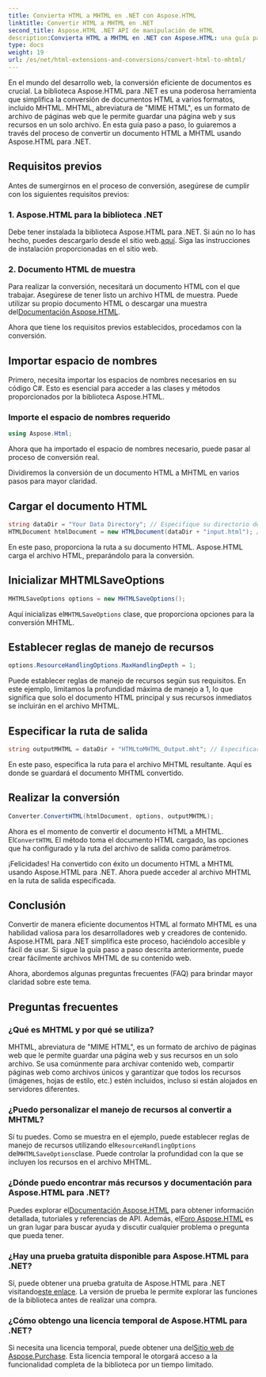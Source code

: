 ```yaml
---
title: Convierta HTML a MHTML en .NET con Aspose.HTML
linktitle: Convertir HTML a MHTML en .NET
second_title: Aspose.HTML .NET API de manipulación de HTML
description:Convierta HTML a MHTML en .NET con Aspose.HTML: una guía paso a paso para un archivado eficiente de contenido web. Aprenda a utilizar Aspose.HTML para .NET para crear archivos MHTML.
type: docs
weight: 19
url: /es/net/html-extensions-and-conversions/convert-html-to-mhtml/
---
```


En el mundo del desarrollo web, la conversión eficiente de documentos es crucial. La biblioteca Aspose.HTML para .NET es una poderosa herramienta que simplifica la conversión de documentos HTML a varios formatos, incluido MHTML. MHTML, abreviatura de "MIME HTML", es un formato de archivo de páginas web que le permite guardar una página web y sus recursos en un solo archivo. En esta guía paso a paso, lo guiaremos a través del proceso de convertir un documento HTML a MHTML usando Aspose.HTML para .NET.

## Requisitos previos

Antes de sumergirnos en el proceso de conversión, asegúrese de cumplir con los siguientes requisitos previos:

### 1. Aspose.HTML para la biblioteca .NET

 Debe tener instalada la biblioteca Aspose.HTML para .NET. Si aún no lo has hecho, puedes descargarlo desde el sitio web.[aquí](https://releases.aspose.com/html/net/). Siga las instrucciones de instalación proporcionadas en el sitio web.

### 2. Documento HTML de muestra

Para realizar la conversión, necesitará un documento HTML con el que trabajar. Asegúrese de tener listo un archivo HTML de muestra. Puede utilizar su propio documento HTML o descargar una muestra del[Documentación Aspose.HTML](https://reference.aspose.com/html/net/).

Ahora que tiene los requisitos previos establecidos, procedamos con la conversión.

## Importar espacio de nombres

Primero, necesita importar los espacios de nombres necesarios en su código C#. Esto es esencial para acceder a las clases y métodos proporcionados por la biblioteca Aspose.HTML.

### Importe el espacio de nombres requerido

```csharp
using Aspose.Html;
```

Ahora que ha importado el espacio de nombres necesario, puede pasar al proceso de conversión real.

Dividiremos la conversión de un documento HTML a MHTML en varios pasos para mayor claridad.

## Cargar el documento HTML

```csharp
string dataDir = "Your Data Directory"; // Especifique su directorio de datos
HTMLDocument htmlDocument = new HTMLDocument(dataDir + "input.html"); // Cargar el documento HTML
```

En este paso, proporciona la ruta a su documento HTML. Aspose.HTML carga el archivo HTML, preparándolo para la conversión.

## Inicializar MHTMLSaveOptions

```csharp
MHTMLSaveOptions options = new MHTMLSaveOptions();
```

 Aquí inicializas el`MHTMLSaveOptions` clase, que proporciona opciones para la conversión MHTML.

## Establecer reglas de manejo de recursos

```csharp
options.ResourceHandlingOptions.MaxHandlingDepth = 1;
```

Puede establecer reglas de manejo de recursos según sus requisitos. En este ejemplo, limitamos la profundidad máxima de manejo a 1, lo que significa que solo el documento HTML principal y sus recursos inmediatos se incluirán en el archivo MHTML.

## Especificar la ruta de salida

```csharp
string outputMHTML = dataDir + "HTMLtoMHTML_Output.mht"; // Especificar la ruta del archivo de salida
```

En este paso, especifica la ruta para el archivo MHTML resultante. Aquí es donde se guardará el documento MHTML convertido.

## Realizar la conversión

```csharp
Converter.ConvertHTML(htmlDocument, options, outputMHTML);
```

 Ahora es el momento de convertir el documento HTML a MHTML. El`ConvertHTML` El método toma el documento HTML cargado, las opciones que ha configurado y la ruta del archivo de salida como parámetros.

¡Felicidades! Ha convertido con éxito un documento HTML a MHTML usando Aspose.HTML para .NET. Ahora puede acceder al archivo MHTML en la ruta de salida especificada.

## Conclusión

Convertir de manera eficiente documentos HTML al formato MHTML es una habilidad valiosa para los desarrolladores web y creadores de contenido. Aspose.HTML para .NET simplifica este proceso, haciéndolo accesible y fácil de usar. Si sigue la guía paso a paso descrita anteriormente, puede crear fácilmente archivos MHTML de su contenido web.

Ahora, abordemos algunas preguntas frecuentes (FAQ) para brindar mayor claridad sobre este tema.

## Preguntas frecuentes

### ¿Qué es MHTML y por qué se utiliza?

MHTML, abreviatura de "MIME HTML", es un formato de archivo de páginas web que le permite guardar una página web y sus recursos en un solo archivo. Se usa comúnmente para archivar contenido web, compartir páginas web como archivos únicos y garantizar que todos los recursos (imágenes, hojas de estilo, etc.) estén incluidos, incluso si están alojados en servidores diferentes.

### ¿Puedo personalizar el manejo de recursos al convertir a MHTML?

 Sí tu puedes. Como se muestra en el ejemplo, puede establecer reglas de manejo de recursos utilizando el`ResourceHandlingOptions` del`MHTMLSaveOptions`clase. Puede controlar la profundidad con la que se incluyen los recursos en el archivo MHTML.

### ¿Dónde puedo encontrar más recursos y documentación para Aspose.HTML para .NET?

 Puedes explorar el[Documentación Aspose.HTML](https://reference.aspose.com/html/net/) para obtener información detallada, tutoriales y referencias de API. Además, el[Foro Aspose.HTML](https://forum.aspose.com/) es un gran lugar para buscar ayuda y discutir cualquier problema o pregunta que pueda tener.

### ¿Hay una prueba gratuita disponible para Aspose.HTML para .NET?

 Sí, puede obtener una prueba gratuita de Aspose.HTML para .NET visitando[este enlace](https://releases.aspose.com/). La versión de prueba le permite explorar las funciones de la biblioteca antes de realizar una compra.

### ¿Cómo obtengo una licencia temporal de Aspose.HTML para .NET?

 Si necesita una licencia temporal, puede obtener una del[Sitio web de Aspose.Purchase](https://purchase.aspose.com/temporary-license/). Esta licencia temporal le otorgará acceso a la funcionalidad completa de la biblioteca por un tiempo limitado.


